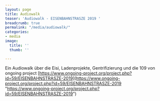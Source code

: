```yaml
---
layout: page
title: Audiowalk
teaser: 'Audiowalk - EISENBAHNSTRASZE 2019 '
breadcrumb: true
permalink: "/media/audiowalk/"
categories:
- media
image:
  title: ''
  thumb: ''

---
```

Ein Audiowalk über die Eisi, Ladenprojekte, Gentrifizierung und die 109 von ongoing project [https://www.ongoing-project.org/project.php?id=59/EISENBAHNSTRASZE-2019](https://www.ongoing-project.org/project.php?id=59/EISENBAHNSTRASZE-2019 "https://www.ongoing-project.org/project.php?id=59/EISENBAHNSTRASZE-2019")